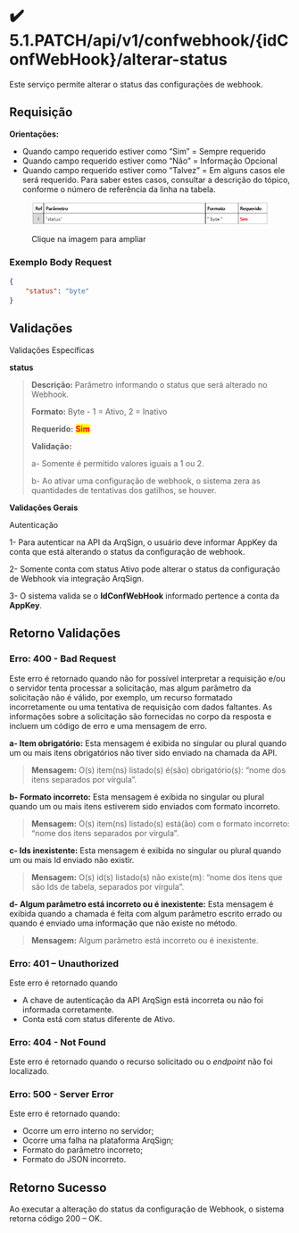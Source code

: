 # ✔️ 5.1.PATCH/api/v1/confwebhook/{idConfWebHook}/alterar-status

Este serviço permite alterar o status das configurações de webhook.

## Requisição

&#x20;**Orientações:**

* Quando campo requerido estiver como “Sim” = Sempre requerido
* Quando campo requerido estiver como “Não” = Informação Opcional
* Quando campo requerido estiver como “Talvez” = Em alguns casos ele será requerido. Para saber estes casos, consultar a descrição do tópico, conforme o número de referência da linha na tabela.

<figure><img src="../../../../../.gitbook/assets/image (1) (1) (1).png" alt=""><figcaption><p>Clique na imagem para ampliar</p></figcaption></figure>

### Exemplo Body Request

```json
{
    "status": "byte"
}
```

## Validações

Validações Específicas

**status**

> **Descrição:** Parâmetro informando o status que será alterado no Webhook.
>
> **Formato:** Byte - 1 = Ativo, 2 = Inativo
>
> **Requerido:** <mark style="color:red;">**Sim**</mark>
>
> **Validação:**
>
> a- Somente é permitido valores iguais a 1 ou 2.
>
> b- Ao ativar uma configuração de webhook, o sistema zera as quantidades de tentativas dos gatilhos, se houver.

**Validações Gerais**

Autenticação

1- Para autenticar na API da ArqSign, o usuário deve informar AppKey da conta que está alterando o status da configuração de webhook.

2- Somente conta com status Ativo pode alterar o status da configuração de Webhook via integração ArqSign.

3- O sistema valida se o **IdConfWebHook** informado pertence a conta da **AppKey**.

## Retorno Validações

### Erro: 400 - Bad Request

Este erro é retornado quando não for possível interpretar a requisição e/ou o servidor tenta processar a solicitação, mas algum parâmetro da solicitação não é válido, por exemplo, um recurso formatado incorretamente ou uma tentativa de requisição com dados faltantes. As informações sobre a solicitação são fornecidas no corpo da resposta e incluem um código de erro e uma mensagem de erro.

**a- Item obrigatório:** Esta mensagem é exibida no singular ou plural quando um ou mais itens obrigatórios não tiver sido enviado na chamada da API.

> **Mensagem:** O(s) item(ns) listado(s) é(são) obrigatório(s): “nome dos itens separados por vírgula”.

**b- Formato incorreto:** Esta mensagem é exibida no singular ou plural quando um ou mais itens estiverem sido enviados com formato incorreto.

> **Mensagem:** O(s) item(ns) listado(s) está(ão) com o formato incorreto: “nome dos itens separados por vírgula”.

**c- Ids inexistente:** Esta mensagem é exibida no singular ou plural quando um ou mais Id enviado não existir.

> **Mensagem:** O(s) id(s) listado(s) não existe(m): “nome dos itens que são Ids de tabela, separados por vírgula”.

**d- Algum parâmetro está incorreto ou é inexistente:** Esta mensagem é exibida quando a chamada é feita com algum parâmetro escrito errado ou quando é enviado uma informação que não existe no método.

> **Mensagem:** Algum parâmetro está incorreto ou é inexistente.

### Erro: 401 – Unauthorized

Este erro é retornado quando

* A chave de autenticação da API ArqSign está incorreta ou não foi informada corretamente.
* Conta está com status diferente de Ativo.

### Erro: 404 - Not Found

Este erro é retornado quando o recurso solicitado ou o _endpoint_ não foi localizado.

### Erro: 500 - Server Error

Este erro é retornado quando:

* Ocorre um erro interno no servidor;
* Ocorre uma falha na plataforma ArqSign;
* Formato do parâmetro incorreto;
* Formato do JSON incorreto.

## Retorno Sucesso

&#x20;Ao executar a alteração do status da configuração de Webhook, o sistema retorna código 200 – OK.

&#x20;
